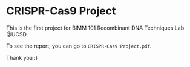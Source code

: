 # CRISPR-Cas9 Project

This is the first project for BIMM 101 Recombinant DNA Techniques Lab @UCSD.

To see the report, you can go to `CRISPR-Cas9 Project.pdf`.

Thank you :)
